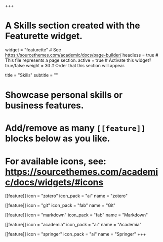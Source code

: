 +++
# A Skills section created with the Featurette widget.
widget = "featurette"  # See https://sourcethemes.com/academic/docs/page-builder/
headless = true  # This file represents a page section.
active = true  # Activate this widget? true/false
weight = 30  # Order that this section will appear.

title = "Skills"
subtitle = ""

# Showcase personal skills or business features.
#
# Add/remove as many `[[feature]]` blocks below as you like.
#
# For available icons, see: https://sourcethemes.com/academic/docs/widgets/#icons

[[feature]]
  icon = "zotero"
  icon_pack = "ai"
  name = "zotero"


  [[feature]]
  icon = "git"
  icon_pack = "fab"
  name = "Git"


  [[feature]]
  icon = "markdown"
  icon_pack = "fab"
  name = "Markdown"

  [[feature]]
  icon = "academia"
  icon_pack = "ai"
  name = "Academia"

  [[feature]]
  icon = "springer"
  icon_pack = "ai"
  name = "Springer"
+++

